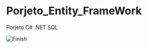 # Porjeto_Entity_FrameWork
Porjeto C# .NET SQL 

![Finish](https://github.com/fe-clemente/Porjeto_Entity_FrameWork/assets/139177777/6fe28fe2-4f4f-4688-9348-fa12fefa322d)
